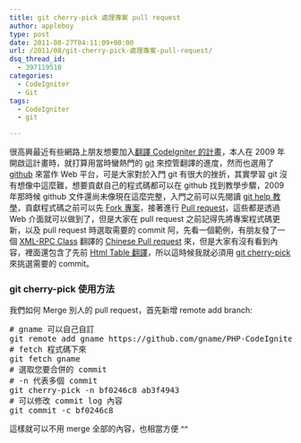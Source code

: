 ```yaml
---
title: git cherry-pick 處理專案 pull request
author: appleboy
type: post
date: 2011-08-27T04:11:09+00:00
url: /2011/08/git-cherry-pick-處理專案-pull-request/
dsq_thread_id:
  - 397119510
categories:
  - CodeIgniter
  - Git
tags:
  - CodeIgniter
  - git

---
```

很高興最近有些網路上朋友想要加入<a href="https://github.com/appleboy/PHP-CodeIgniter-Framework-Taiwan" target="_blank">翻譯 CodeIgniter 的計畫</a>，本人在 2009 年開啟這計畫時，就打算用當時蠻熱門的 <a href="http://git-scm.com/" target="_blank">git</a> 來控管翻譯的進度，然而也選用了 <a href="https://github.com/" target="_blank">github</a> 來當作 Web 平台，可是大家對於入門 git 有很大的挫折，其實學習 git 沒有想像中這麼難，想要貢獻自己的程式碼都可以在 github 找到教學步驟，2009 年那時候 github 文件還尚未像現在這麼完整，入門之前可以先閱讀 <a href="http://help.github.com/" target="_blank">git help 教學</a>，貢獻程式碼之前可以先 <a href="http://help.github.com/fork-a-repo/" target="_blank">Fork 專案</a>，接著進行 <a href="http://help.github.com/send-pull-requests/" target="_blank">Pull request</a>，這些都是透過 Web 介面就可以做到了，但是大家在 pull request 之前記得先將專案程式碼更新，以及 pull request 時選取需要的 commit 阿，先看一個範例，有朋友發了一個 <a href="http://codeigniter.org.tw/user_guide/libraries/xmlrpc.html" target="_blank">XML-RPC Class</a> 翻譯的 <a href="https://github.com/appleboy/PHP-CodeIgniter-Framework-Taiwan/pull/3" target="_blank">Chinese Pull request</a> 來，但是大家有沒有看到內容，裡面還包含了先前 <a href="https://github.com/appleboy/PHP-CodeIgniter-Framework-Taiwan/pull/2" target="_blank">Html Table 翻譯</a>，所以這時候我就必須用 <a href="http://www.kernel.org/pub/software/scm/git/docs/git-cherry-pick.html" target="_blank">git cherry-pick</a> 來挑選需要的 commit。

### git cherry-pick 使用方法

我們如何 Merge 別人的 pull request，首先新增 remote add branch:

<div>
  <pre class="brush: bash; title: ; notranslate" title=""># gname 可以自己自訂
git remote add gname https://github.com/gname/PHP-CodeIgniter-Framework-Taiwan.git
# fetch 程式碼下來
git fetch gname
# 選取您要合併的 commit
# -n 代表多個 commit
git cherry-pick -n bf0246c8 ab3f4943
# 可以修改 commit log 內容
git commit -c bf0246c8</pre>
</div>

這樣就可以不用 merge 全部的內容，也相當方便 ^^